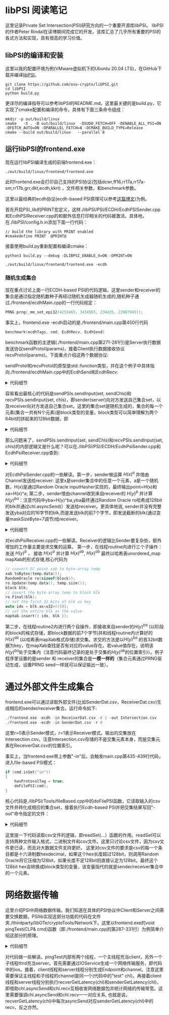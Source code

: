 # libPSI 阅读笔记

这里记录Private Set Intersection(PSI)研究方向的一个重要开源库libPSI。 libPSI的作者Peter Rindal在读博期间完成它的开发，该库汇总了几乎所有重要的PSI的各式方法和实现，具有很高的学习价值。

## libPSI的编译和安装

这里以我的配置环境为例(VMware虚拟机下的Ubuntu 20.04 LTS)，在GitHub下载并编译[libPSI](https://github.com/osu-crypto/libPSI)。

```
git clone https://github.com/osu-crypto/libPSI.git
cd libPSI
python build.py
```

更详尽的编译指导可以参考libPSI的README.md。这里最关键的是build.py，它实现了cmake配置和编译的命令，具体有下面三条命令组成：

```
mkdir -p out/build/linux
cmake   -S . -B out/build/linux  -DSUDO_FETCH=OFF -DENABLE_ALL_PSI=ON -DFETCH_AUTO=ON -DPARALLEL_FETCH=8 -DCMAKE_BUILD_TYPE=Release 
cmake --build out/build/linux   --parallel 8 
```


## 运行libPSI的frontend.exe

现在运行libPSI编译生成的前端frontend.exe：

```
./out/build/linux/frontend/frontend.exe
```
此时frontend.exe会打印自己支持的PSI协议(包括dcwr,ff16,rr17a,rr17a-sm,rr17b,grr,dkt,ecdh,kkrt) ，文件相关参数，和benchmark参数。

这里以最经典的ecdh协议(ecdh-based PSI原理可以参考[这篇博文](https://github.com/davidhoo1988/davidhu.github.io/blob/gh-pages/pages/std_PSI/main.md))为例。

首先开启PSI_lib的PRINT宏定义，这样./libPSI/PSI/ECDH/EcdhPSISender.cpp和EcdhPSIReceiver.cpp的和额外信息打印相关的代码被激活。具体地，在./libPSI/config.h.in添加下面一行代码：

```
// build the library with PRINT enabled
#cmakedefine PRINT  @PRINT@
```

接着使用build.py重新配置和编译cmake：

```
python3 build.py --debug -DLIBPSI_ENABLE_X=ON -DPRINT=ON
```

```
./out/build/linux/frontend/frontend.exe -ecdh
```

### 随机生成集合

现在重点讨论上面一行ECDH-based PSI的代码逻辑，这里sender和receiver的集合是通过指定随机数种子再经过随机生成器随机生成的,随机种子通过./frontend/ecdhMain.cpp的一行代码规定：

```cpp
PRNG prng(_mm_set_epi32(4253465, 3434565, 234435, 23987045));
```

事实上，frontend.exe -ecdh启动的是./frontend/main.cpp第450行代码

```cpp
benchmark(ecdhTags, cmd, EcdhRecv, EcdhSend)
```

benchmark函数的主逻辑(./frontend/main.cpp第271-281行)是Server执行数据发送协议sendProtol(params)，接着Client执行数据接收协议recvProtol(params)。下面重点介绍这两个数据协议:

sendProtol和recvProtol的原型是std::function类型，并在这个例子中具体指向./frontend/ecdhMain.cpp中的EcdhSend和EcdhRecv:

<details><summary>代码细节</summary>
<p>
    
```cpp
./frontend/ecdhMain.cpp
	
void EcdhSend(LaunchParams& params)
{
    PRNG prng(_mm_set_epi32(4253465, 3434565, 234435, 23987045));

    for (auto setSize : params.mNumItems)
    {
        for (auto numThreads : params.mNumThreads)
        {
            auto sendChls = params.getChannels(numThreads);
            std::vector<block> set(setSize);
            prng.get(set.data(), set.size());
            EcdhPsiSender sendPSIs;

            ...
            
            sendPSIs.sendInput(set, sendChls);
        }
    }
}

void EcdhRecv(LaunchParams& params)
{
    PRNG prng(_mm_set_epi32(4253465, 3434565, 234435, 23987045));
    for (auto setSize : params.mNumItems)
    {
        for (auto numThreads : params.mNumThreads)
        {
            auto chls = params.getChannels(numThreads);
            std::vector<block> set(setSize);
            prng.get(set.data(), set.size());
            EcdhPsiReceiver recvPSIs;

            ...

            recvPSIs.sendInput(set, chls);
        }
    }
}
```
    
</p>
</details>
    
容易看出最核心的代码是sendPSIs.sendInput(set, sendChls)和recvPSIs.sendInput(set, chls)，即sender(server)向对方发送自己集合set，以及receiver向对方发送自己集合set。这里的集合set是随机生成的，集合的每一个元素(集合一共有N个元素)是block类型的变量，block类型可以简单理解为两个64bit的拼起来的128bit数据，即
<details><summary>代码细节</summary>
<p>
    
```cpp
./thirdparty/libOTe/cryptoTools/cryptoTools/Common/block.h
	
namespace osuCrypto
{
    struct alignas(16) block
    {

        std::uint64_t mData[2];

        block() = default;
        block(const block&) = default;
        block(uint64_t x1, uint64_t x0)
        {

            as<uint64_t>()[0] = x0;
            as<uint64_t>()[1] = x1;
        };

        block(char e15, char e14, char e13, char e12, char e11, char e10, char e9, char e8, char e7, char e6, char e5, char e4, char e3, char e2, char e1, char e0)
        {


            as<char>()[0] = e0;
            as<char>()[1] = e1;
            as<char>()[2] = e2;
            as<char>()[3] = e3;
            as<char>()[4] = e4;
            as<char>()[5] = e5;
            as<char>()[6] = e6;
            as<char>()[7] = e7;
            as<char>()[8] = e8;
            as<char>()[9] = e9;
            as<char>()[10] = e10;
            as<char>()[11] = e11;
            as<char>()[12] = e12;
            as<char>()[13] = e13;
            as<char>()[14] = e14;
            as<char>()[15] = e15;

        }


        template<typename T>
        typename std::enable_if<
            std::is_standard_layout<T>::value&&
            std::is_trivial<T>::value &&
            (sizeof(T) <= 16) &&
            (16 % sizeof(T) == 0)
            ,
            std::array<T, 16 / sizeof(T)>&
        >::type as()
        {
            return *(std::array<T, 16 / sizeof(T)>*)this;
        }

        template<typename T>
        typename std::enable_if<
            std::is_standard_layout<T>::value&&
            std::is_trivial<T>::value &&
            (sizeof(T) <= 16) &&
            (16 % sizeof(T) == 0)
            ,
            const std::array<T, 16 / sizeof(T)>&
        >::type as() const
        {
            return *(const std::array<T, 16 / sizeof(T)>*)this;
        }

        ...

    }
}
```

 </p>
</details>

 那么问题来了，sendPSIs.sendInput(set, sendChls)和recvPSIs.sendInput(set, chls)的内部逻辑又是什么呢？可以在./libPSI/PSI/ECDH/EcdhPsiSender.cpp和EcdhPsiReceiver.cpp查到:

<details><summary>代码细节</summary>
<p>
    
```cpp
./libPSI/PSI/ECDH/EcdhPsiSender.cpp
	
void EcdhPsiSender::sendInput(std::vector<block>& inputs, span<Channel> chls)
{


    //u64 theirInputSize = inputs.size();

	u64 maskSizeByte = u64(40 + 2*log2(inputs.size())+7) / 8;

    //std::vector<PRNG> thrdPrng(chls.size());
    //for (u64 i = 0; i < thrdPrng.size(); i++)
    //    thrdPrng[i].SetSeed(mPrng.get<block>());

    auto RsSeed = mPrng.get<block>();

	std::vector<std::vector<u8>> sendBuff2(chls.size());

    auto routine = [&](u64 t)
    {
        u64 inputStartIdx = inputs.size() * t / chls.size();
        u64 inputEndIdx = inputs.size() * (t + 1) / chls.size();
        u64 subsetInputSize = inputEndIdx - inputStartIdx;


        auto& chl = chls[t];
        //auto& prng = thrdPrng[t];

        using Curve = REllipticCurve;
        using Point = REccPoint;
        //using Brick = REccPoint;
        using Number = REccNumber;
        Curve curve;


      
        RandomOracle inputHasher(sizeof(block));
		Number a(curve);
		Point xa(curve), point(curve), yb(curve), yba(curve);
        a.randomize(RsSeed);

		std::vector<u8> sendBuff(xa.sizeBytes() * subsetInputSize);
		auto sendIter = sendBuff.data();
		sendBuff2[t].resize(maskSizeByte * subsetInputSize);
		auto sendIter2 = sendBuff2[t].data();

		std::vector<u8> recvBuff(yb.sizeBytes() * subsetInputSize);
        std::vector<u8> temp(yba.sizeBytes());

		//send H(x)^a
        for (u64 i = inputStartIdx ; i < inputEndIdx; ++i)
        {
            block seed;
            inputHasher.Reset();
            inputHasher.Update(inputs[i]);
            inputHasher.Final(seed);

			point.randomize(seed);
            //std::cout << "sp  " << point << "  " << toBlock(hashOut) << std::endl;

			xa = (point * a);

			xa.toBytes(sendIter);
			sendIter += xa.sizeBytes();
        }
		chl.asyncSend(std::move(sendBuff));


		//recv H(y)^b
		chl.recv(recvBuff);
		auto recvIter = recvBuff.data();

		//send H(y)^b^a
        for (u64 i = inputStartIdx; i < inputEndIdx;i++)
        {
			yb.fromBytes(recvIter); recvIter += yb.sizeBytes();
			yba = yb*a;

            
            yba.toBytes(temp.data());
            RandomOracle ro(sizeof(block));
            ro.Update(temp.data(), temp.size());
            block blk;
            ro.Final(blk);
            memcpy(sendIter2, &blk, maskSizeByte);

			sendIter2 += maskSizeByte;
        }
		//std::cout << "dones send H(y)^b^a" << std::endl;

    };


    std::vector<std::thread> thrds(chls.size());
    for (u64 i = 0; i < u64(chls.size()); ++i)
    {
        thrds[i] = std::thread([=] {
            routine(i);
        });
    }


    for (auto& thrd : thrds)
        thrd.join();

	for (u64 i = 0; i < u64(chls.size()); ++i)
	{
		thrds[i] = std::thread([=] {
			auto& chl = chls[i];
			chl.asyncSend(std::move(sendBuff2[i]));
		});
	}


	for (auto& thrd : thrds)
		thrd.join();

	//std::cout << "S done" << std::endl;

}
``` 
    
</p>
</details>
	
对EcdhPsiSender.cpp的一些解读。第一步，sender做运算 $H(x)^a$ 并借由Channel发送给receiver: 这里x是sender集合中的任意一个元素，a是一个随机数，H(x)是通过Random Oracle inputHasher实现的，最终输出point=H(x)和 xa=H(x)^a; 第二步，sender借由channel收到来自receiver的 $H(y)^b$ 并计算 $H(y)^{ba}$：注意代码中yba=H(y)^ba,yba最终通过Random Oracle ro哈希成128bit的blk并通过chl.asyncSend(）发送给receiver。更具体地说, sender并没有完整发送yba对应的16字节的blk,而是发送blk的前7个字节，即发送截断的blk(通过变量maskSizeByte=7调节)给receiver。

	
<details><summary>代码细节</summary>
<p>
    
```cpp	
./libPSI/PSI/ECDH/EcdhPsiReceiver.cpp
	
void EcdhPsiReceiver::sendInput(
    span<block> inputs,
    span<Channel> chls)
{
    //std::vector<PRNG> thrdPrng(chls.size());
    //for (u64 i = 0; i < thrdPrng.size(); i++)
    //    thrdPrng[i].SetSeed(mPrng.get<block>());


	std::vector<block> thrdPrngBlock(chls.size());
	std::vector<std::vector<u64>> localIntersections(chls.size() - 1);

	u64 maskSizeByte = u64(40 + 2*log2(inputs.size()) + 7) / 8;

    auto RcSeed = mPrng.get<block>();

	std::unordered_map<u32, block> mapXab;
	mapXab.reserve(inputs.size());


	auto routine = [&](u64 t)
	{
		u64 inputStartIdx = inputs.size() * t / chls.size();
		u64 inputEndIdx = inputs.size() * (t + 1) / chls.size();
		u64 subsetInputSize = inputEndIdx - inputStartIdx;


		auto& chl = chls[t];
		//auto& prng = thrdPrng[t];
		u8 hashOut[RandomOracle::HashSize];
        RandomOracle inputHasher;

		std::vector<u8> sendBuff(yb.sizeBytes() * subsetInputSize);
		auto sendIter = sendBuff.data();

		std::vector<u8> recvBuff(xa.sizeBytes() * subsetInputSize);
		std::vector<u8> recvBuff2(xab.sizeBytes() * subsetInputSize);

	//	std::cout << "send H(y)^b" << std::endl;

		//send H(y)^b
		for (u64 i = inputStartIdx; i < inputEndIdx; ++i)
		{

			inputHasher.Reset();
			inputHasher.Update(inputs[i]);
			inputHasher.Final(hashOut);

			point.randomize(toBlock(hashOut));
			//std::cout << "sp  " << point << "  " << toBlock(hashOut) << std::endl;

			yb = (point * b);

			yb.toBytes(sendIter);
			sendIter += yb.sizeBytes();
		}
		chl.asyncSend(std::move(sendBuff));


		//recv H(x)^a
		//std::cout << "recv H(x)^a" << std::endl;

		chl.recv(recvBuff);
		auto recvIter = recvBuff.data();

		//compute H(x)^a^b as map
		//std::cout << "compute H(x)^a^b " << std::endl;

		for (u64 i = inputStartIdx; i < inputEndIdx;i++)
		{
			xa.fromBytes(recvIter); recvIter += xa.sizeBytes();
			xab = xa*b;
			
			xab.toBytes(temp.data());

            RandomOracle ro(sizeof(block));
            ro.Update(temp.data(), temp.size());
            block blk;
            ro.Final(blk);
			auto idx = blk.as<u32>()[0];

            mapXab.insert({ idx, blk });

		}
	};


    std::vector<std::thread> thrds(chls.size());
    for (u64 i = 0; i < u64(chls.size()); ++i)
    {
        thrds[i] = std::thread([=] {
            routine(i);
        });
    }


	for (auto& thrd : thrds)
		thrd.join();

	auto routine2 = [&](u64 t)
	{
		u64 inputStartIdx = inputs.size() * t / chls.size();
		u64 inputEndIdx = inputs.size() * (t + 1) / chls.size();
		u64 subsetInputSize = inputEndIdx - inputStartIdx;


		auto& chl = chls[t];


		std::vector<u8> recvBuff2(maskSizeByte * subsetInputSize);

		//recv H(y)^b^a
		chl.recv(recvBuff2);
		auto recvIter2 = recvBuff2.data();

		for (u64 i = inputStartIdx; i < inputEndIdx; i++)
		{

			auto& idx_yba = *(u32*)(recvIter2);

			auto id = mapXab.find(idx_yba);
			if (id != mapXab.end()) {

				//std::cout << "id->first[" << i << "] " << toBlock(id->first) << std::endl;

				if (memcmp(recvIter2, &id->second, maskSizeByte) == 0)
				{
					//std::cout << "intersection item----------" << i << std::endl;
					if (t == 0)
						mIntersection.emplace_back(i);
					else
						localIntersections[t - 1].emplace_back(i);
				}
			}
			recvIter2 += maskSizeByte;

		}
		//std::cout << "done" << std::endl;

	};


	for (u64 i = 0; i < u64(chls.size()); ++i)
	{
		thrds[i] = std::thread([=] {
			routine2(i);
		});
	}

	for (auto& thrd : thrds)
		thrd.join();

	u64 extraSize = 0;

	for (u64 i = 0; i < thrds.size()-1; ++i)
		extraSize += localIntersections[i].size();

	mIntersection.reserve(mIntersection.size() + extraSize);
	for (u64 i = 0; i < thrds.size()-1; ++i)
	{
		mIntersection.insert(mIntersection.end(), localIntersections[i].begin(), localIntersections[i].end());
	}


}
	
``` 
    
</p>
</details>	

对ecdhPsiReceiver.cpp的一些解读。Receiver的逻辑比Sender要复杂些，额外增加的工作量主要是求交集的运算。
第一步，在线程routine内进行三个子操作：发送 $H(y)^b$ ， 接收 $H(x)^a$ 并计算 $H(x)^{ab}$, $H(x)^{ab}$ 最终以哈希表unordered_map mapXab的形式存储,核心代码为
	
```cpp 
// convert EC point xab to byte-array temp
xab.toBytes(temp.data());
RandomOracle ro(sizeof(block));
ro.Update(temp.data(), temp.size());
block blk;
// covert the byte-array temp to block blk
ro.Final(blk);
// set the first 32 bits of blk as key
auto idx = blk.as<u32>()[0];
// set the entire blk as the value
mapXab.insert({ idx, blk });
``` 

第二步，在线程routine2内进行两个自操作，即接收来自sender的$H(y)^{ba}$ (以阶段的block的格式存储，即block数据的前7个字节)并和线程routine内计算好的 $H(x)^{ab}$ (以哈希表mapXab格式存储)求交集。求交的方法是以$H(y)^{ba}$ 的首32bit数据为key，在mapXab查找是否有对应的value存在。若value值存在，说明该$H(y)^{ba}$处于交集内（注意代码最终记录的是处于交集的$H(y)^{ab}$的位置索引i）。例子程序里设置的是sender 和 receiver的集合是**一模一样的**（集合元素通过PRNG驱动生成，设置PRNG seed一样就可以保证输出一致）。

	
# 通过外部文件生成集合
frontend.exe可以通过读取外部文件(比如SenderDat.csv，ReceiverDat.csv)生成相应的sender/receiver集合。运行命令如下:

```cpp
./frontend.exe -ecdh -in ReceiverDat.csv -r 1 -out Intersection.csv	
./frontend.exe -ecdh -in SenderDat.csv -r 0
``` 
这里r=0表示Sender模式，r=1表示Receiver模式。输出的交集放在Intersection.csv。注意Intersection.csv存储的不是交集元素本身，而是交集元素在ReceiverDat.csv的位置索引。

事实上，当frontend.exe带上参数"-in"后，会触发main.cpp第435-439行代码，进入file-based PSI模式：
	
```cpp
if (cmd.isSet("in"))
{
	hasProtocolTag = true;
	doFilePSI(cmd);
}
```	

核心代码是./libPSI/Tools/fileBased.cpp中的doFilePSI函数，它读取输入的csv文件并转化成相应的集合set，接着执行Ecdh-based PSI并把交集结果写回"-out"命令指定的文件：

<details><summary>代码细节</summary>
<p>
    
```cpp	
./libPSI/Tools/fileBased.cpp

void doFilePSI(const CLP& cmd)
{
	try {
		auto path = cmd.get<std::string>("in");
		auto outPath = cmd.getOr<std::string>("out", path + ".out");
		bool debug = cmd.isSet("debug");

		FileType ft = FileType::Unspecified;
		if (cmd.isSet("csv")) ft = FileType::Csv;
		if (ft == FileType::Unspecified)
		{
			if (hasSuffix(path, ".csv"))
				ft = FileType::Csv;
		}

		// read csv file to get set content
		std::vector<block> set = readSet(path, ft, debug);

		u64 statSetParam = cmd.getOr("ssp", 40);
		auto ip = cmd.getOr<std::string>("ip", "localhost:1212");
		auto r = (Role)cmd.getOr<int>("r", 2);

		auto isServer = cmd.getOr<int>("server", (int)r);


		auto mode = isServer ? SessionMode::Server : SessionMode::Client;
		IOService ios;
		Session ses(ios, ip, mode);
		Channel chl = ses.addChannel();

		...

		if (cmd.isSet("ecdh"))
		{
#ifdef ENABLE_ECDH_PSI
			padSmallSet(set, theirSize, cmd);

			// if it is a sender, performs as sender
			if (r == Role::Sender)
			{
				EcdhPsiSender sender;
				sender.init(set.size(), statSetParam, sysRandomSeed());
				sender.sendInput(set, span<Channel>{&chl, 1});
			}
			// if it is a receiver, performs as receiver, finanly write
			// the content of intersection to outPath
			else
			{
				EcdhPsiReceiver recver;
				recver.init(set.size(), statSetParam, sysRandomSeed());
				recver.sendInput(set, span<Channel>{&chl, 1});
				writeOutput(outPath, ft, recver.mIntersection);
			}
#else 
			throw std::runtime_error("ENABLE_ECDH_PSI not defined.");
#endif
		}
		else
		{
			throw std::runtime_error("Please add one of the protocol flags, -kkrt, -rr17a, -ecdh");
		}

	}
	catch (std::exception& e)
	{
		std::cout << Color::Red << "Exception: " << e.what() << std::endl << Color::Default;

		std::cout << "Try adding command line argument -debug" << std::endl;
	}
}

``` 
    
</p>
</details>	
	
这里提一下代码读取csv文件的逻辑，即readSet(...）函数的作用。readSet可以支持两种文件输入格式，二进制文件和csv文件。这里只讨论csv文件，因为csv文件更已读，而且对大数据文件支持更好。
这里对csv文件的要求是csv的每一个条目都是十六进制数hexdecimal，如果这个hex长度超过128bit，则调用Random Oracle将它压缩为128bit，如果长度不足128bit则直接认定为128bit。最终这个128bit hex会转换成block类型的变量，该变量指代的就是sender/receiver集合中的一个元素。
	
# 网络数据传输
	
这里介绍PSI中网络数据传输。我们知道在具体的PSI协议中Client和Server之间需要交换数据。PSIlib实现这部分功能的代码在文件夹./thirdparty/libOTe/cryptoTools/Network下。这里以frontend.exe的void pingTest(CLP& cmd)函数（即./frontend/main.cpp的第287-331行）为例简单介绍这部分的原理。

<details><summary>代码细节</summary>
<p>
	
```cpp
void pingTest(CLP& cmd){	
	IOService ios(0);
	
	...
	
	auto thrd = std::thread([&]()
			{
				Endpoint sendEP(ios, cmd.get<std::string>(hostNameTag), EpMode::Server, "pringTest");
				auto chl = sendEP.addChannel("test");
				senderGetLatency(chl);
				chl.close();
				sendEP.stop();
			});

	Endpoint recvEP(ios, cmd.get<std::string>(hostNameTag), EpMode::Client, "pringTest");
	auto chl = recvEP.addChannel("test");
	recverGetLatency(chl);
	chl.close();
	recvEP.stop();
	thrd.join();
}
```

</p>
</details>

对代码做一些解读。pingTest内部有两个线程，一个主线程充当client，另外一个子线程thrd充当server。首先需要通过IOService生成一个网络传输服务，即代码中的ios。接着，client线程和server线程分别生成Endpoint和channel。注意这里需要保证主线程和子线程的channel是同一个(代码中的"test" chl)。再接着client线程和server线程分别执行recverGetLatency(chl)和senderGetLatency(chl)， 即借助chl.asyncSend和chl.recv互相收发网络数据包并统计网络的传输带宽。这里需要强调chl.asyncSend和chl.recv一一对应关系, 也就是说，recverGetLatency(chl)中每次asyncSend对应senderGetLatency(chl)中的recv，反之亦然。
	
	
